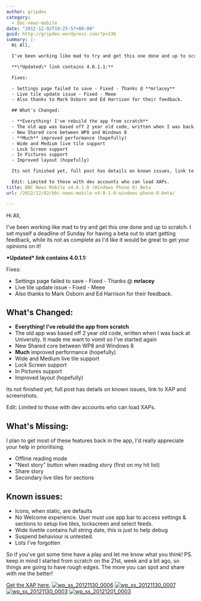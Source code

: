 ```yaml
---
author: gripdev
category:
  - bbc-news-mobile
date: "2012-12-02T19:25:57+00:00"
guid: http://gripdev.wordpress.com/?p=236
summary: |-
  Hi All,

  I've been working like mad to try and get this one done and up to scratch. I set myself a deadline of Sunday for having a beta out to start getting feedback, while its not as complete as I'd like it would be great to get your opinions on it!

  **\*Updated\* link contains 4.0.1.1:**

  Fixes:

  - Settings page failed to save - Fixed - Thanks @ **mrlacey**
  - Live tile update issue - Fixed - Meee
  - Also thanks to Mark Osborn and Ed Harrison for their feedback.

  ## What's Changed:

  - **Everything! I've rebuild the app from scratch**
  - The old app was based off 2 year old code, written when I was back at University. It made me want to vomit so I've started again
  - New Shared core between WP8 and Windows 8
  - **Much** improved performance (hopefully)
  - Wide and Medium live tile support
  - Lock Screen support
  - In Pictures support
  - Improved layout (hopefully)

  Its not finished yet, full post has details on known issues, link to XAP and screenshots.

  Edit: Limited to those with dev accounts who can load XAPs.
title: BBC News Mobile v4.0.1.0 (Windows Phone 8) Beta
url: /2012/12/02/bbc-news-mobile-v4-0-1-0-windows-phone-8-beta/

---
```

Hi All,

I've been working like mad to try and get this one done and up to scratch. I set myself a deadline of Sunday for having a beta out to start getting feedback, while its not as complete as I'd like it would be great to get your opinions on it!

**\*Updated\* link contains 4.0.1.1:**

Fixes:

- Settings page failed to save - Fixed - Thanks @ **mrlacey**
- Live tile update issue - Fixed - Meee
- Also thanks to Mark Osborn and Ed Harrison for their feedback.

## What's Changed:

- **Everything! I've rebuild the app from scratch**
- The old app was based off 2 year old code, written when I was back at University. It made me want to vomit so I've started again
- New Shared core between WP8 and Windows 8
- **Much** improved performance (hopefully)
- Wide and Medium live tile support
- Lock Screen support
- In Pictures support
- Improved layout (hopefully)

Its not finished yet, full post has details on known issues, link to XAP and screenshots.

Edit: Limited to those with dev accounts who can load XAPs.

## What's Missing:

I plan to get most of these features back in the app, I'd really appreciate your help in prioritising.

- Offline reading mode
- "Next story" button when reading story (first on my hit list)
- Share story
- Secondary live tiles for sections

## Known issues:

- Icons, when static, are defaults
- No Welcome experience. User must use app bar to access settings & sections to setup live tiles, lockscreen and select feeds.
- Wide livetile contains full string date, this is just to help debug
- Suspend behaviour is untested.
- Lots I've forgotten

So if you've got some time have a play and let me know what you think! PS. keep in mind I started from scratch on the 21st, week and a bit ago, so things are going to have rough edges. The more you can spot and share with me the better!

[Get the XAP here.](https://skydrive.live.com/redir?resid=D11EE8A531F0B903!6475&authkey=!ANBPmLHjHHv4-DE) [![wp_ss_20121130_0006](/wp-content/uploads/2012/12/wp_ss_20121130_0006.jpg)](http://gripdev.wordpress.com/2012/12/02/bbc-news-mobile-v4-0-1-0-windows-phone-8-beta/wp_ss_20121130_0006/) [![wp_ss_20121130_0007](/wp-content/uploads/2012/12/wp_ss_20121130_0007.jpg)](http://gripdev.wordpress.com/2012/12/02/bbc-news-mobile-v4-0-1-0-windows-phone-8-beta/wp_ss_20121130_0007/) [![wp_ss_20121130_0003](/wp-content/uploads/2012/12/wp_ss_20121130_0003.jpg)](http://gripdev.wordpress.com/2012/12/02/bbc-news-mobile-v4-0-1-0-windows-phone-8-beta/wp_ss_20121130_0003/) [![wp_ss_20121201_0003](/wp-content/uploads/2012/12/wp_ss_20121201_0003.png)](http://gripdev.wordpress.com/2012/12/02/bbc-news-mobile-v4-0-1-0-windows-phone-8-beta/wp_ss_20121201_0003/)
